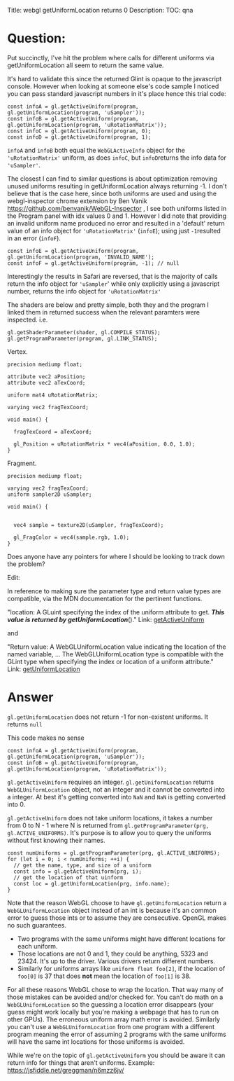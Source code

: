 Title: webgl getUniformLocation returns 0
Description:
TOC: qna

# Question:

Put succinctly, I've hit the problem where calls for different uniforms via getUniformLocation all seem to return the same value.

It's hard to validate this since the returned Glint is opaque to the javascript console. However when looking at someone else's code sample I noticed you can pass standard javascript numbers in it's place hence this trial code:

    const infoA = gl.getActiveUniform(program, gl.getUniformLocation(program, 'uSampler'));
    const infoB = gl.getActiveUniform(program, gl.getUniformLocation(program, 'uRotationMatrix'));
    const infoC = gl.getActiveUniform(program, 0);
    const infoD = gl.getActiveUniform(program, 1);

`infoA` and `infoB` both equal the `WebGLActiveInfo` object for the `'uRotationMatrix'` uniform, as does `infoC`, but `infoD`returns the info data for `'uSampler'`.

The closest I can find to similar questions is about optimization removing unused uniforms resulting in getUniformLocation always returning -1. I don't believe that is the case here, since both uniforms are used and using the webgl-inspector chrome extension by Ben Vanik https://github.com/benvanik/WebGL-Inspector , I see both uniforms listed in the Program panel with idx values 0 and 1. However I did note that providing an invalid uniform name produced no error and resulted in a 'default' return value of an info object for `'uRotationMatrix'` (`infoE`); using just `-1`resulted in an error (`infoF`).

    const infoE = gl.getActiveUniform(program, gl.getUniformLocation(program, 'INVALID_NAME');
    const infoF = gl.getActiveUniform(program, -1); // null

Interestingly the results in Safari are reversed, that is the majority of calls return the info object for `'uSampler`' while only explicitly using a javascript number, returns the info object for `'uRotationMatrix'`

The shaders are below and pretty simple, both they and the program I linked them in returned success when the relevant paramters were inspected. i.e.

    gl.getShaderParameter(shader, gl.COMPILE_STATUS);
    gl.getProgramParameter(program, gl.LINK_STATUS);
    
Vertex.

    precision mediump float;

    attribute vec2 aPosition;
    attribute vec2 aTexCoord;

    uniform mat4 uRotationMatrix;

    varying vec2 fragTexCoord;

    void main() {

      fragTexCoord = aTexCoord;

      gl_Position = uRotationMatrix * vec4(aPosition, 0.0, 1.0);
    }

Fragment.

    precision mediump float;

    varying vec2 fragTexCoord;
    uniform sampler2D uSampler;
 
    void main() {

  
      vec4 sample = texture2D(uSampler, fragTexCoord);

      gl_FragColor = vec4(sample.rgb, 1.0);
    }

Does anyone have any pointers for where I should be looking to track down the problem?

Edit:

In reference to making sure the parameter type and return value types are compatible, via the MDN documentation for the pertinent functions.

"location: A GLuint specifying the index of the uniform attribute to get. ***This value is returned by getUniformLocation***()."  Link: [getActiveUniform](https://developer.mozilla.org/en-US/docs/Web/API/WebGLRenderingContext/getActiveUniform)

and 

"Return value: A WebGLUniformLocation value indicating the location of the named variable, ... The WebGLUniformLocation type is compatible with the GLint type when specifying the index or location of a uniform attribute." Link: [getUniformLocation](https://developer.mozilla.org/en-US/docs/Web/API/WebGLRenderingContext/getUniformLocation)

# Answer

`gl.getUniformLocation` does not return -1 for non-existent uniforms. It returns `null`

This code makes no sense

    const infoA = gl.getActiveUniform(program, gl.getUniformLocation(program, 'uSampler'));
    const infoB = gl.getActiveUniform(program, gl.getUniformLocation(program, 'uRotationMatrix'));

`gl.getActiveUniform` requires an integer. `gl.getUniformLocation` returns `WebGLUniformLocation` object, not an integer and it cannot be converted into a integer. At best it's getting converted into `NaN` and `NaN` is getting converted into 0.

`gl.getActiveUniform` does not take uniform locations, it takes a number from 0 to N - 1 where N is returned from `gl.getProgramParameter(prg, gl.ACTIVE_UNIFORMS)`. It's purpose is to allow you to query the uniforms without first knowing their names.

    const numUniforms = gl.getProgramParameter(prg, gl.ACTIVE_UNIFORMS);
    for (let i = 0; i < numUniforms; ++i) {
      // get the name, type, and size of a uniform
      const info = gl.getActiveUniform(prg, i);
      // get the location of that uinform
      const loc = gl.getUniformLocation(prg, info.name);
    }

Note that the reason WebGL choose to have `gl.getUniformLocation` return a `WebGLUniformLocation` object instead of an int is because it's an common error to guess those ints or to assume they are consecutive. OpenGL makes no such guarantees. 

* Two programs with the same uniforms might have different locations for each uniform. 
* Those locations are not 0 and 1, they could be anything, 5323 and 23424. It's up to the driver. Various drivers return different numbers. 
* Similarly for uniforms arrays like `uniform float foo[2]`, if the location of `foo[0]` is 37 that does **not** mean the location of `foo[1]` is 38.  

For all these reasons WebGL chose to wrap the location. That way many of those mistakes can be avoided and/or checked for. You can't do math on a `WebGLUniformLocation` so the guessing a location error disappears (your guess might work locally but you're making a webpage that has to run on other GPUs). The erroneous uniform array math error is avoided. Similarly you can't use a `WebGLUniformLocation` from one program with a different program meaning the error of assuming 2 programs with the same uniforms will have the same int locations for those uniforms is avoided. 

While we're on the topic of `gl.getActiveUniform` you should be aware it can return info for things that aren't uniforms. Example: https://jsfiddle.net/greggman/n6mzz6jv/
